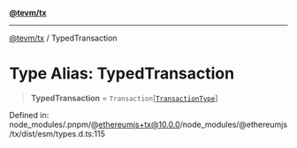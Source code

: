 [**@tevm/tx**](../README.md)

***

[@tevm/tx](../globals.md) / TypedTransaction

# Type Alias: TypedTransaction

> **TypedTransaction** = `Transaction`\[[`TransactionType`](TransactionType.md)\]

Defined in: node\_modules/.pnpm/@ethereumjs+tx@10.0.0/node\_modules/@ethereumjs/tx/dist/esm/types.d.ts:115
